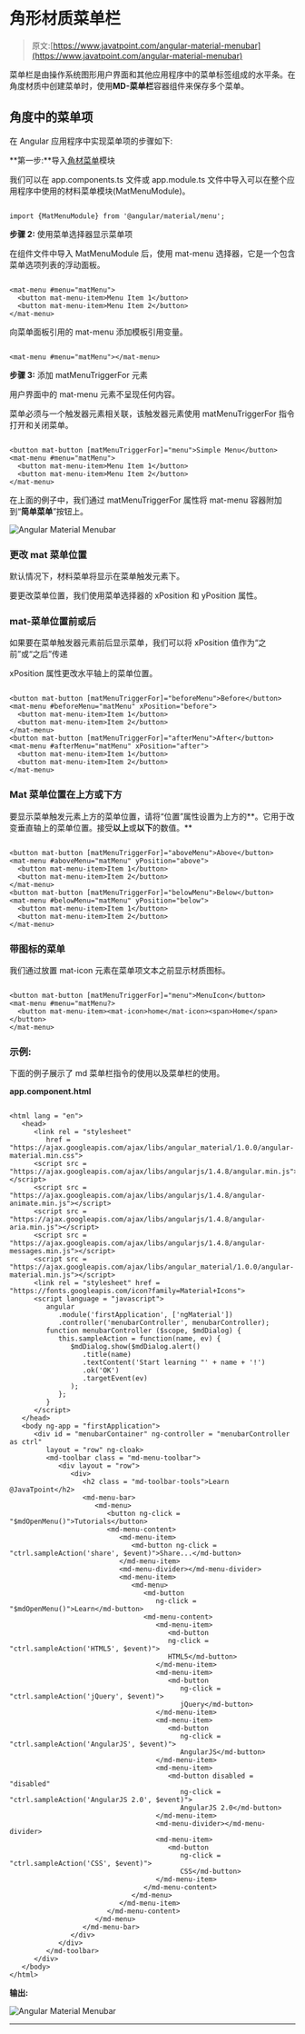 # 角形材质菜单栏

> 原文:[https://www.javatpoint.com/angular-material-menubar](https://www.javatpoint.com/angular-material-menubar)

菜单栏是由操作系统图形用户界面和其他应用程序中的菜单标签组成的水平条。在角度材质中创建菜单时，使用**MD-菜单栏**容器组件来保存多个菜单。

## 角度中的菜单项

在 Angular 应用程序中实现菜单项的步骤如下:

**第一步:**导入[角材菜单](https://www.javatpoint.com/angular-material-menu)模块

我们可以在 app.components.ts 文件或 app.module.ts 文件中导入可以在整个应用程序中使用的材料菜单模块(MatMenuModule)。

```

import {MatMenuModule} from '@angular/material/menu';

```

**步骤 2:** 使用菜单选择器显示菜单项

在组件文件中导入 MatMenuModule 后，使用 mat-menu 选择器，它是一个包含菜单选项列表的浮动面板。

```

<mat-menu #menu="matMenu">
  <button mat-menu-item>Menu Item 1</button>
  <button mat-menu-item>Menu Item 2</button>
</mat-menu>

```

向菜单面板引用的 mat-menu 添加模板引用变量。

```

<mat-menu #menu="matMenu"></mat-menu>

```

**步骤 3:** 添加 matMenuTriggerFor 元素

用户界面中的 mat-menu 元素不呈现任何内容。

菜单必须与一个触发器元素相关联，该触发器元素使用 matMenuTriggerFor 指令打开和关闭菜单。

```

<button mat-button [matMenuTriggerFor]="menu">Simple Menu</button>
<mat-menu #menu="matMenu">
  <button mat-menu-item>Menu Item 1</button>
  <button mat-menu-item>Menu Item 2</button>
</mat-menu>

```

在上面的例子中，我们通过 matMenuTriggerFor 属性将 mat-menu 容器附加到“**简单菜单**”按钮上。

![Angular Material Menubar](../Images/a9fcaef429acbebdb226a527088b1d7c.png)

### 更改 mat 菜单位置

默认情况下，材料菜单将显示在菜单触发元素下。

要更改菜单位置，我们使用菜单选择器的 xPosition 和 yPosition 属性。

### mat-菜单位置前或后

如果要在菜单触发器元素前后显示菜单，我们可以将 xPosition 值作为“之前”或“之后”传递

xPosition 属性更改水平轴上的菜单位置。

```

<button mat-button [matMenuTriggerFor]="beforeMenu">Before</button>
<mat-menu #beforeMenu="matMenu" xPosition="before">
  <button mat-menu-item>Item 1</button>
  <button mat-menu-item>Item 2</button>
</mat-menu>
<button mat-button [matMenuTriggerFor]="afterMenu">After</button>
<mat-menu #afterMenu="matMenu" xPosition="after">
  <button mat-menu-item>Item 1</button>
  <button mat-menu-item>Item 2</button>
</mat-menu>

```

### Mat 菜单位置在上方或下方

要显示菜单触发元素上方的菜单位置，请将“位置”属性设置为上方的**。它用于改变垂直轴上的菜单位置。接受**以上**或**以下**的数值。**

```

<button mat-button [matMenuTriggerFor]="aboveMenu">Above</button>
<mat-menu #aboveMenu="matMenu" yPosition="above">
  <button mat-menu-item>Item 1</button>
  <button mat-menu-item>Item 2</button>
</mat-menu>
<button mat-button [matMenuTriggerFor]="belowMenu">Below</button>
<mat-menu #belowMenu="matMenu" yPosition="below">
  <button mat-menu-item>Item 1</button>
  <button mat-menu-item>Item 2</button>
</mat-menu>

```

### 带图标的菜单

我们通过放置 mat-icon 元素在菜单项文本之前显示材质图标。

```

<button mat-button [matMenuTriggerFor]="menu">MenuIcon</button>
<mat-menu #menu="matMenu?>
  <button mat-menu-item><mat-icon>home</mat-icon><span>Home</span></button>
</mat-menu>

```

### 示例:

下面的例子展示了 md 菜单栏指令的使用以及菜单栏的使用。

**app.component.html**

```

<html lang = "en">
   <head>
      <link rel = "stylesheet"
         href = "https://ajax.googleapis.com/ajax/libs/angular_material/1.0.0/angular-material.min.css">
      <script src = "https://ajax.googleapis.com/ajax/libs/angularjs/1.4.8/angular.min.js"></script>
      <script src = "https://ajax.googleapis.com/ajax/libs/angularjs/1.4.8/angular-animate.min.js"></script>
      <script src = "https://ajax.googleapis.com/ajax/libs/angularjs/1.4.8/angular-aria.min.js"></script>
      <script src = "https://ajax.googleapis.com/ajax/libs/angularjs/1.4.8/angular-messages.min.js"></script>
      <script src = "https://ajax.googleapis.com/ajax/libs/angular_material/1.0.0/angular-material.min.js"></script>
      <link rel = "stylesheet" href = "https://fonts.googleapis.com/icon?family=Material+Icons">
      <script language = "javascript">
         angular
            .module('firstApplication', ['ngMaterial'])
            .controller('menubarController', menubarController);
         function menubarController ($scope, $mdDialog) {
            this.sampleAction = function(name, ev) {
               $mdDialog.show($mdDialog.alert()
                  .title(name)   
                  .textContent('Start learning "' + name + '!')
                  .ok('OK')
                  .targetEvent(ev)
               );
            };
         }                 
      </script>      
   </head>
   <body ng-app = "firstApplication"> 
      <div id = "menubarContainer" ng-controller = "menubarController as ctrl"
         layout = "row" ng-cloak>
         <md-toolbar class = "md-menu-toolbar">
            <div layout = "row">
               <div>
                  <h2 class = "md-toolbar-tools">Learn @JavaTpoint</h2>
                  <md-menu-bar>
                     <md-menu>
                        <button ng-click = "$mdOpenMenu()">Tutorials</button>
                        <md-menu-content>
                           <md-menu-item>
                              <md-button ng-click = "ctrl.sampleAction('share', $event)">Share...</md-button>
                           </md-menu-item>
                           <md-menu-divider></md-menu-divider>
                           <md-menu-item>
                              <md-menu>
                                 <md-button
                                    ng-click = "$mdOpenMenu()">Learn</md-button>
                                 <md-menu-content>
                                    <md-menu-item>
                                       <md-button
                                       ng-click = "ctrl.sampleAction('HTML5', $event)">
                                       HTML5</md-button>
                                    </md-menu-item>    
                                    <md-menu-item>
                                       <md-button
                                          ng-click = "ctrl.sampleAction('jQuery', $event)">
                                          jQuery</md-button>
                                    </md-menu-item>
                                    <md-menu-item>
                                       <md-button
                                          ng-click = "ctrl.sampleAction('AngularJS', $event)">
                                          AngularJS</md-button>
                                    </md-menu-item>
                                    <md-menu-item>
                                       <md-button disabled = "disabled"
                                          ng-click = "ctrl.sampleAction('AngularJS 2.0', $event)">
                                          AngularJS 2.0</md-button>
                                    </md-menu-item>
                                    <md-menu-divider></md-menu-divider>
                                    <md-menu-item>
                                       <md-button
                                          ng-click = "ctrl.sampleAction('CSS', $event)">
                                          CSS</md-button>
                                    </md-menu-item>
                                 </md-menu-content>
                              </md-menu>
                           </md-menu-item>
                        </md-menu-content>
                     </md-menu>
                  </md-menu-bar>
               </div>
            </div>
         </md-toolbar>	 		 
      </div>
   </body>
</html>

```

**输出:**

![Angular Material Menubar](../Images/3f8b55febef0689e707290dba160822a.png)

* * *